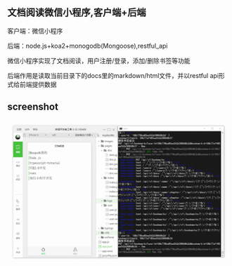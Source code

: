 ## 文档阅读微信小程序,客户端+后端
客户端：微信小程序

后端：node.js+koa2+monogodb(Mongoose),restful_api


微信小程序实现了文档阅读，用户注册/登录，添加/删除书签等功能

后端作用是读取当前目录下的docs里的markdown/html文件，并以restful api形式给前端提供数据

## screenshot
![](screenshot.gif)

